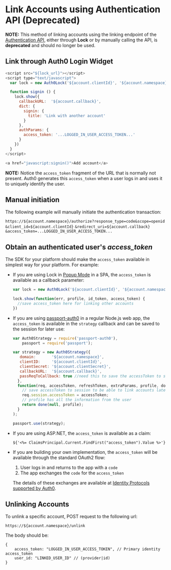 # Link Accounts using Authentication API (Deprecated) 

**NOTE:** This method of linking accounts using the linking endpoint of the [Authentication API](/auth-api#!#get--link), either through **Lock** or by manually calling the API, is **deprecated** and should no longer be used.

## Link through Auth0 Login Widget

```js
<script src="${lock_url}"></script>
<script type="text/javascript">
  var lock = new Auth0Lock('${account.clientId}', '${account.namespace}');

  function signin () {
    lock.show({
      callbackURL:  '${account.callback}',
      dict: {
        signin: {
          title: 'Link with another account'
        }
      },
      authParams: {
        access_token: '...LOGGED_IN_USER_ACCESS_TOKEN...'
      }
    })
  }
</script>

<a href="javascript:signin()">Add account</a>
```

**NOTE:** Notice the `access_token` fragment of the URL that is normally not present. Auth0 generates this `access_token` when a user logs in and uses it to uniquely identify the user.

## Manual initiation

The following example will manually initiate the authentication transaction:

`https://${account.namespace}/authorize?response_type=code&scope=openid`
`&client_id=${account.clientId}`
`&redirect_uri=${account.callback}`
`&access_token=...LOGGED_IN_USER_ACCESS_TOKEN...`

## Obtain an authenticated user's *access_token*

The SDK for your platform should make the `access_token` available in simplest way for your platform. For example:

* If you are using Lock in [Popup Mode](/libraries/lock/v10/popup-mode) in a SPA, the `access_token` is available as a callback parameter:

	```js
	var lock = new Auth0Lock('${account.clientId}', '${account.namespace}');
	
	lock.show(function(err, profile, id_token, access_token) {
	  //save access_token here for linking other accounts
	})
	```

* If you are using [passport-auth0](https://github.com/auth0/passport-auth0) in a regular Node.js web app, the `access_token` is available in the `strategy` callback and can be saved to the session for later use: 

  ```js
  var Auth0Strategy = require('passport-auth0'),
      passport = require('passport');

  var strategy = new Auth0Strategy({
     domain:       '${account.namespace}',
     clientID:     '${account.clientId}',
     clientSecret: '${account.clientSecret}',
     callbackURL:  '${account.callback}',
     passReqToCallback: true //need this to save the accessToken to session
    },
    function(req, accessToken, refreshToken, extraParams, profile, done) {
      // save accessToken to session to be able to link accounts later
      req.session.accessToken = accessToken;
      // profile has all the information from the user
      return done(null, profile);
    }
  );

  passport.use(strategy);
  ```

* If you are using ASP.NET, the `access_token` is available as a claim:
	
  ```
  ${'<%= ClaimsPrincipal.Current.FindFirst("access_token").Value %>'}
  ```

* If you are building your own implementation, the `access_token` will be available through the standard OAuth2 flow:

	1. User logs in and returns to the app with a `code`
	2. The app exchanges the `code` for the `access_token`

  The details of these exchanges are available at [Identity Protocols supported by Auth0](/protocols).

## Unlinking Accounts

To unlink a specific account, POST request to the following url:

`https://${account.namespace}/unlink`

The body should be:

```
{
    access_token: "LOGGED_IN_USER_ACCESS_TOKEN", // Primary identity access_token
    user_id: "LINKED_USER_ID" // (provider|id)
}
```
